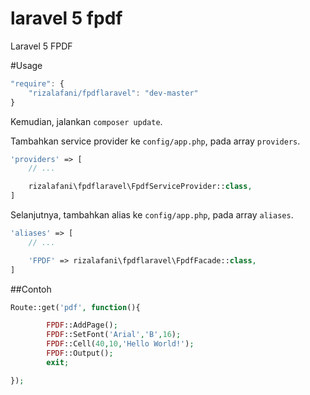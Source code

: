 # laravel 5 fpdf

Laravel 5 FPDF

#Usage

```js
"require": {
    "rizalafani/fpdflaravel": "dev-master"
}
```

Kemudian, jalankan `composer update`.

Tambahkan service provider ke `config/app.php`, pada array `providers`.

```php
'providers' => [
	// ...

	rizalafani\fpdflaravel\FpdfServiceProvider::class,
]
```

Selanjutnya, tambahkan alias ke `config/app.php`, pada array `aliases`.

```php
'aliases' => [
	// ...

	'FPDF' => rizalafani\fpdflaravel\FpdfFacade::class,
]
```

##Contoh

```php
Route::get('pdf', function(){

        FPDF::AddPage();
        FPDF::SetFont('Arial','B',16);
        FPDF::Cell(40,10,'Hello World!');
        FPDF::Output();
        exit;

});
```

